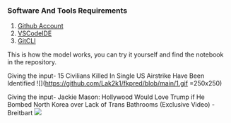 ### Software And Tools Requirements

1. [Github Account](https://github.com)
2. [VSCodeIDE](https://code.visualstudio.com/)
3. [GitCLI](https://git-scm.com/book/en/v2/Getting-Started-The-Command-Line)


This is how the model works, you can try it yourself and find the notebook in the repository.

Giving the input- 15 Civilians Killed In Single US Airstrike Have Been Identified
![](https://github.com/Lak2k1/fkpred/blob/main/1.gif =250x250)


Giving the input- Jackie Mason: Hollywood Would Love Trump if He Bombed North Korea over Lack of Trans Bathrooms (Exclusive Video) - Breitbart
![](https://github.com/Lak2k1/fkpred/blob/main/2.gif)
